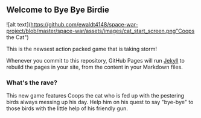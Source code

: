 ## Welcome to Bye Bye Birdie

![alt text](https://github.com/ewaldt4148/space-war-project/blob/master/space-war/assets/images/cat_start_screen.png"Coops the Cat")

This is the newsest action packed game that is taking storm! 

Whenever you commit to this repository, GitHub Pages will run [Jekyll](https://jekyllrb.com/) to rebuild the pages in your site, from the content in your Markdown files.

### What's the rave?

This new game features Coops the cat who is fed up with the pestering birds always messing up his day. Help him on his quest to say "bye-bye" to those birds with the little help of his friendly gun.  


